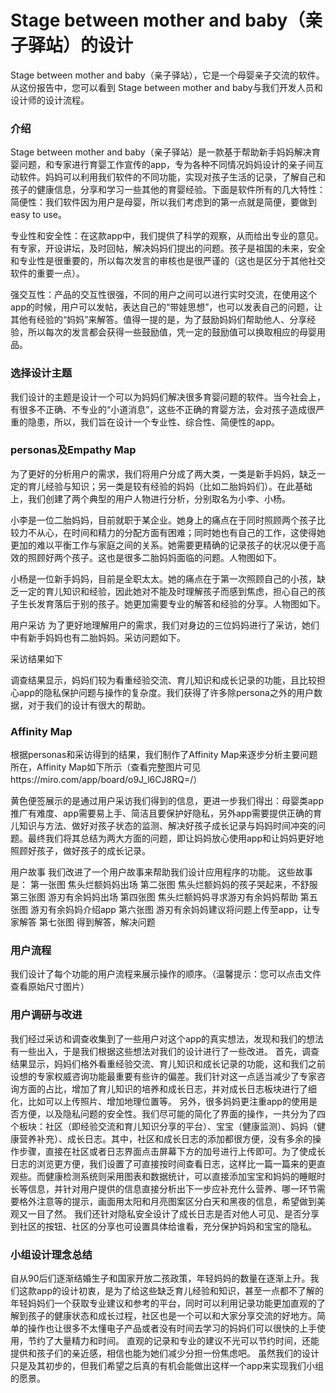 # Stage between mother and baby（亲子驿站）的设计
Stage between mother and baby（亲子驿站），它是一个母婴亲子交流的软件。从这份报告中，您可以看到 Stage between mother and baby与我们开发人员和设计师的设计流程。
### 介绍
Stage between mother and baby（亲子驿站）是一款基于帮助新手妈妈解决育婴问题，和专家进行育婴工作宣传的app，专为各种不同情况妈妈设计的亲子间互动软件。妈妈可以利用我们软件的不同功能，实现对孩子生活的记录，了解自己和孩子的健康信息，分享和学习一些其他的育婴经验。下面是软件所有的几大特性：
简便性：我们软件因为用户是母婴，所以我们考虑到的第一点就是简便，要做到easy to use。

专业性和安全性：在这款app中，我们提供了科学的观察，从而给出专业的意见。有专家，开设讲坛，及时回帖，解决妈妈们提出的问题。孩子是祖国的未来，安全和专业性是很重要的，所以每次发言的审核也是很严谨的（这也是区分于其他社交软件的重要一点）。

强交互性：产品的交互性很强，不同的用户之间可以进行实时交流，在使用这个app的时候，用户可以发帖，表达自己的“带娃思想”，也可以发表自己的问题，让其他有经验的“妈妈”来解答。值得一提的是，为了鼓励妈妈们帮助他人、分享经验，所以每次的发言都会获得一些鼓励值，凭一定的鼓励值可以换取相应的母婴用品。

### 选择设计主题
我们设计的主题是设计一个可以为妈妈们解决很多育婴问题的软件。当今社会上，有很多不正确、不专业的“小道消息”，这些不正确的育婴方法，会对孩子造成很严重的隐患，所以，我们旨在设计一个专业性、综合性、简便性的app。

### personas及Empathy Map
为了更好的分析用户的需求，我们将用户分成了两大类，一类是新手妈妈，缺乏一定的育儿经验与知识；另一类是较有经验的妈妈（比如二胎妈妈们）。在此基础上，我们创建了两个典型的用户人物进行分析，分别取名为小李、小杨。

小李是一位二胎妈妈，目前就职于某企业。她身上的痛点在于同时照顾两个孩子比较力不从心，在时间和精力的分配方面有困难；同时她也有自己的工作，这使得她更加的难以平衡工作与家庭之间的关系。她需要更精确的记录孩子的状况以便于高效的照顾好两个孩子。这也是很多二胎妈妈面临的问题。人物图如下。

 


小杨是一位新手妈妈，目前是全职太太。她的痛点在于第一次照顾自己的小孩，缺乏一定的育儿知识和经验，因此她对不能及时理解孩子而感到焦虑，担心自己的孩子生长发育落后于别的孩子。她更加需要专业的解答和经验的分享。人物图如下。

 


用户采访
为了更好地理解用户的需求，我们对身边的三位妈妈进行了采访，她们中有新手妈妈也有二胎妈妈。采访问题如下。

  

采访结果如下

  
 
调查结果显示，妈妈们较为看重经验交流、育儿知识和成长记录的功能，且比较担心app的隐私保护问题与操作的复杂度。我们获得了许多除persona之外的用户数据，对于我们的设计有很大的帮助。

### Affinity Map
根据personas和采访得到的结果，我们制作了Affinity Map来逐步分析主要问题所在，Affinity Map如下所示（查看完整图片可见https://miro.com/app/board/o9J_l6CJ8RQ=/）
 
黄色便签展示的是通过用户采访我们得到的信息，更进一步我们得出：母婴类app推广有难度、app需要易上手、简洁且要保护好隐私，另外app需要提供正确的育儿知识与方法、做好对孩子状态的监测、解决好孩子成长记录与妈妈时间冲突的问题。最终我们将其总结为两大方面的问题，即让妈妈放心使用app和让妈妈更好地照顾好孩子，做好孩子的成长记录。

用户故事
我们改进了一个用户故事来帮助我们设计应用程序的功能。
这些故事是：
第一张图   焦头烂额妈妈出场
第二张图   焦头烂额妈妈的孩子哭起来，不舒服
第三张图   游刃有余妈妈出场
第四张图   焦头烂额妈妈寻求游刃有余妈妈帮助
第五张图   游刃有余妈妈介绍app
第六张图   游刃有余妈妈建议将问题上传至app，让专家解答
第七张图   得到解答，解决问题
  
### 用户流程
我们设计了每个功能的用户流程来展示操作的顺序。（温馨提示：您可以点击文件查看原始尺寸图片）
 

### 用户调研与改进
我们经过采访和调查收集到了一些用户对这个app的真实想法，发现和我们的想法有一些出入，于是我们根据这些想法对我们的设计进行了一些改进。
首先，调查结果显示，妈妈们格外看重经验交流、育儿知识和成长记录的功能，这和我们之前设想的专家权威咨询功能最重要有些许的偏差。我们针对这一点适当减少了专家咨询方面的占比，增加了育儿知识的培养和成长日志，并对成长日志板块进行了细化，比如可以上传照片、增加地理位置等。
另外，很多妈妈更注重app的使用是否方便，以及隐私问题的安全性。我们尽可能的简化了界面的操作，一共分为了四个板块：社区（即经验交流和育儿知识分享的平台）、宝宝（健康监测）、妈妈（健康营养补充）、成长日志。其中，社区和成长日志的添加都很方便，没有多余的操作步骤，直接在社区或者日志界面点击屏幕下方的加号进行上传即可。为了使成长日志的浏览更方便，我们设置了可直接按时间查看日志，这样比一篇一篇来的更直观些。而健康检测系统则采用图表和数据统计，可以直接添加宝宝和妈妈的睡眠时长等信息，并针对用户提供的信息直接分析出下一步应补充什么营养、哪一环节需要格外注意等的提示，画面用太阳和月亮图案区分白天和黑夜的信息，希望做到美观又一目了然。
我们还针对隐私安全设计了成长日志是否对他人可见、是否分享到社区的按钮、社区的分享也可设置具体给谁看，充分保护妈妈和宝宝的隐私。

### 小组设计理念总结
自从90后们逐渐结婚生子和国家开放二孩政策，年轻妈妈的数量在逐渐上升。我们这款app的设计初衷，是为了给这些缺乏育儿经验和知识，甚至一点都不了解的年轻妈妈们一个获取专业建议和参考的平台，同时可以利用记录功能更加直观的了解到孩子的健康状态和成长过程，社区也是一个可以和大家分享交流的好地方。简单的操作也让很多不太懂电子产品或者没有时间去学习的妈妈们可以很快的上手使用，节约了大量精力和时间。
直观的记录和专业的建议不光可以节约时间，还能提供和孩子们的亲近感，相信也能为她们减少分担一份焦虑吧。
虽然我们的设计只是及其初步的，但我们希望之后真的有机会能做出这样一个app来实现我们小组的愿景。
